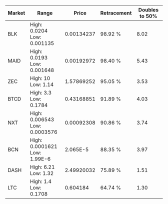 | Market | Range | Price| Retracement | Doubles to 50% |
| --- | --- | --- | --- | --- |
| BLK | High: 0.0204<br />Low: 0.001135 | 0.00134237 | 98.92 % | 8.02 |
| MAID | High: 0.0193<br />Low: 0.001648 | 0.00192972 | 98.40 % | 5.43 |
| ZEC | High: 10<br />Low: 1.14 | 1.57869252 | 95.05 % | 3.53 |
| BTCD | High: 3.3<br />Low: 0.1784 | 0.43168851 | 91.89 % | 4.03 |
| NXT | High: 0.006543<br />Low: 0.0003576 | 0.00092308 | 90.86 % | 3.74 |
| BCN | High: 0.0001621<br />Low: 1.99E-6 | 2.065E-5 | 88.35 % | 3.97 |
| DASH | High: 6.21<br />Low: 1.32 | 2.49920032 | 75.89 % | 1.51 |
| LTC | High: 1.4<br />Low: 0.1708 | 0.604184 | 64.74 % | 1.30 |
